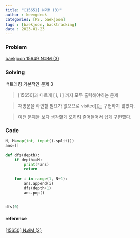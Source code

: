 ```yaml
---
title: "[15651] N과M (3)"
author : keemgdeok
categories: [PS, baekjoon]
tags : [baekjoon, backtracking]
data : 2023-01-23
---
```



### Problem
[baekjoon 15649 N과M (3)](https://www.acmicpc.net/problem/15651)


### Solving
백트래킹 기본적인 문제 3
> [15650]과 다르게 [ i, i ] 까지 모두 출력해야하는 문제

> 재방문을 확인할 필요가 없으므로 visited[]는 구현하지 않았다.

> 이전 문제들 보다 생각할게 오히려 줄어들어서 쉽게 구현했다.


### Code
```python
N, M=map(int, input().split())
ans=[]

def dfs(depth):
    if depth==M:
        print(*ans)
        return
    
    for i in range(1, N+1):
        ans.append(i)
        dfs(depth+1)
        ans.pop()


dfs(0)
```


#### reference
[[15650] N과M (2)](https://keemgdeok.github.io/posts/15650_N%EA%B3%BC-M-(2)/)